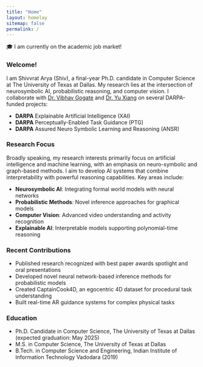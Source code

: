```yaml
---
title: "Home"
layout: homelay
sitemap: false
permalink: /
---
```


<div class="alert alert-info">
🎓 I am currently on the academic job market! 
</div>

### Welcome!

I am Shivvrat Arya (Shiv), a final-year Ph.D. candidate in Computer Science at The University of Texas at Dallas. My research lies at the intersection of neurosymbolic AI, probabilistic reasoning, and computer vision. I collaborate with [Dr. Vibhav Gogate](https://personal.utdallas.edu/~vibhav.gogate/) and [Dr. Yu Xiang](https://yuxng.github.io/) on several DARPA-funded projects:

- **DARPA** Explainable Artificial Intelligence (XAI)
- **DARPA** Perceptually-Enabled Task Guidance (PTG)
- **DARPA** Assured Neuro Symbolic Learning and Reasoning (ANSR)

### Research Focus 

Broadly speaking, my research interests primarily focus on artificial intelligence and machine learning, with an emphasis on neuro-symbolic and graph-based methods. I aim to develop AI systems that combine interpretability with powerful reasoning capabilities. Key areas include:

- **Neurosymbolic AI**: Integrating formal world models with neural networks
- **Probabilistic Methods**: Novel inference approaches for graphical models
- **Computer Vision**: Advanced video understanding and activity recognition
- **Explainable AI**: Interpretable models supporting polynomial-time reasoning

### Recent Contributions

- Published research recognized with best paper awards spotlight and oral presentations
- Developed novel neural network-based inference methods for probabilistic models
- Created CaptainCook4D, an egocentric 4D dataset for procedural task understanding
- Built real-time AR guidance systems for complex physical tasks

### Education

- Ph.D. Candidate in Computer Science, The University of Texas at Dallas (expected graduation: May 2025)
- M.S. in Computer Science, The University of Texas at Dallas 
- B.Tech. in Computer Science and Engineering, Indian Institute of Information Technology Vadodara (2019)



<!-- ### Future Research Directions 🚀

I aim to advance the field of AI through:
- Scaling neurosymbolic systems to real-world applications
- Developing more robust probabilistic inference methods
- Creating interpretable AI systems for safety-critical domains -->

[//]: # (Contact information and other details can be added in the sidebar)
